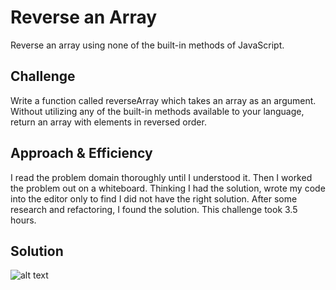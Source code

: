 # Reverse an Array
Reverse an array using none of the built-in methods of JavaScript.

## Challenge
Write a function called reverseArray which takes an array as an argument. Without utilizing any of the built-in methods available to your language, return an array with elements in reversed order.

## Approach & Efficiency
I read the problem domain thoroughly until I understood it. Then I worked the problem out on a whiteboard. Thinking I had the solution, wrote my code into the editor only to find I did not have the right solution. After some research and refactoring, I found the solution. This challenge took 3.5 hours.

## Solution

![alt text](./assets/array_reverse.png)